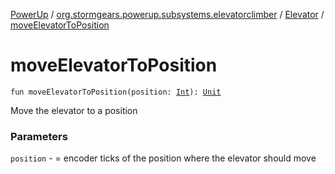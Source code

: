 [PowerUp](../../index.md) / [org.stormgears.powerup.subsystems.elevatorclimber](../index.md) / [Elevator](index.md) / [moveElevatorToPosition](./move-elevator-to-position.md)

# moveElevatorToPosition

`fun moveElevatorToPosition(position: `[`Int`](https://kotlinlang.org/api/latest/jvm/stdlib/kotlin/-int/index.html)`): `[`Unit`](https://kotlinlang.org/api/latest/jvm/stdlib/kotlin/-unit/index.html)

Move the elevator to a position

### Parameters

`position` - = encoder ticks of the position where the elevator should move